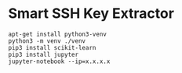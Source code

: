 # Smart SSH Key Extractor


```shell
apt-get install python3-venv
python3 -m venv ./venv
pip3 install scikit-learn
pip3 install jupyter
jupyter-notebook --ip=x.x.x.x
```
